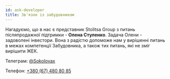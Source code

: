 ```yaml
---
id: ask-developer
title: Зв'язок із забудовником
---
```


Нагадуємо, що в нас є представник Stolitsa Group з питань післяпродажної підтримки - **Олена Стуленко**. Задача Олени - задоволені інвестори. Вона з радістю допоможе нам у вирішенні питань в межах компетенції Забудовника, а також тих питань, які не зміг вирішити ЖЕК.

Телеграм: [@Sokolovax](https://t.me/Sokolovax)

Телефон: [+380 (67) 480 80 85](+380674808085)